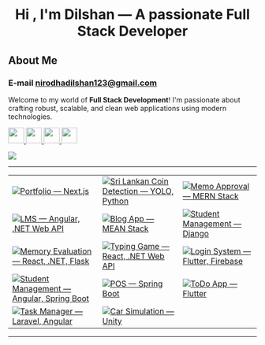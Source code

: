<h1 align="center">Hi , I'm Dilshan — A passionate Full Stack Developer</h1>

##  About Me
### E-mail [nirodhadilshan123@gmail.com](mailto:nirodhadilshan123@gmail.com)
Welcome to my world of **Full Stack Development**! I'm passionate about crafting robust, scalable, and clean web applications using modern technologies.

<a href="https://dilshannirodha.github.io/portfolio---NextJs/">
  <img src="https://img.shields.io/badge/Portfolio-Visit-green?logo=vercel" height="32">
</a>
 
<a href="https://www.linkedin.com/in/dilshan-nirodha-585a5631b">
  <img src="https://img.shields.io/badge/LinkedIn-Connect-blue?logo=linkedin&logoColor=white" height="32">
</a>

<a href="https://dilshannirodha.github.io/deploy-react-typing-game/">
  <img src="https://img.shields.io/badge/My%20Typing%20Game-Play%20Now-blue?logo=react" height="32">
</a>

<a href="https://dilshannirodha.github.io/deploy-react-typing-game/">
 <img src="https://img.shields.io/badge/Passionate%20Typing%20Enthusiast-120%20WPM-brightgreen" height="32">
</a>

<p align="left">
  <img src="https://skillicons.dev/icons?i=js,ts,angular,react,next,flutter,cs,dotnet,java,python,dart,nodejs,spring,html,css,tailwind,git,github,postman,vscode,idea,mysql,mongodb" />
</p>   

----
| | | |
|----------|----------|---------|
| [![Portfolio — Next.js](https://img.shields.io/badge/Portfolio--Next.js-blue?logo=github&style=for-the-badge)](https://github.com/dilshannirodha/portfolio---NextJs.git) | [![Sri Lankan Coin Detection — YOLO, Python](https://img.shields.io/badge/Sri%20Lankan%20Coin%20Detection--YOLO,Python-blue?logo=github&style=for-the-badge)](https://github.com/dilshannirodha/sri-lankan-coin-detection-opencv-yolo.git) | [![Memo Approval — MERN Stack](https://img.shields.io/badge/Memo%20Approval--MERN%20Stack-blue?logo=github&style=for-the-badge)](https://github.com/dilshannirodha/memo-approval-system-MERN.git) |
| [![LMS — Angular, .NET Web API](https://img.shields.io/badge/LMS--Angular,.NET%20Web%20API-blue?logo=github&style=for-the-badge)](https://github.com/dilshannirodha/lms-angular-dotnet.git) | [![Blog App — MEAN Stack](https://img.shields.io/badge/Blog%20App--MEAN%20Stack-blue?logo=github&style=for-the-badge)](https://github.com/dilshannirodha/Blog-App-MEAN-Stack.git) | [![Student Management — Django](https://img.shields.io/badge/Student%20Management--Django-blue?logo=github&style=for-the-badge)](https://github.com/dilshannirodha/django-student-management-system.git) |
| [![Memory Evaluation — React, .NET, Flask](https://img.shields.io/badge/Memory%20Evaluation--React,.NET,.Flask-blue?logo=github&style=for-the-badge)](https://github.com/dilshannirodha/Memory-testing-application-dotnet-react-flask.git) | [![Typing Game — React, .NET Web API](https://img.shields.io/badge/Typing%20Game--React,.NET-blue?logo=github&style=for-the-badge)](https://github.com/dilshannirodha/React-Typing-App.git) | [![Login System — Flutter, Firebase](https://img.shields.io/badge/Login%20System--Flutter,Firebase-blue?logo=github&style=for-the-badge)](https://github.com/dilshannirodha/loginApp-flutter-firebase.git) |
| [![Student Management — Angular, Spring Boot](https://img.shields.io/badge/Student%20Management--Angular,Spring%20Boot-blue?logo=github&style=for-the-badge)](https://github.com/dilshannirodha/student-mangement-system-angular-springboot.git) | [![POS — Spring Boot](https://img.shields.io/badge/POS--Spring%20Boot-blue?logo=github&style=for-the-badge)](https://github.com/dilshannirodha/pos-springboot.git) | [![ToDo App — Flutter](https://img.shields.io/badge/ToDo%20App--Flutter-blue?logo=github&style=for-the-badge)](https://github.com/dilshannirodha/To-do-flutter.git) |
| [![Task Manager — Laravel, Angular](https://img.shields.io/badge/Task%20Manager--Laravel,Angular-blue?logo=github&style=for-the-badge)](https://github.com/dilshannirodha/Task-Manager-Laravel-Angular.git) | [![Car Simulation — Unity](https://img.shields.io/badge/Car%20Simulation--Unity-blue?logo=github&style=for-the-badge)](https://github.com/dilshannirodha/unity-car-simulation.git) |  |

---



